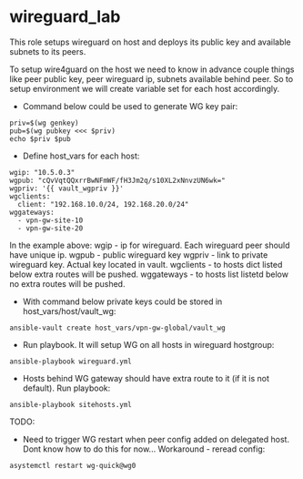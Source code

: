 # wireguard_lab

This role setups wireguard on host and deploys its public key and available subnets to its peers.

To setup wire4guard on the host we need to know in advance couple things like peer public key, peer wireguard ip, subnets available behind peer. So to setup environment we will create variable set for each host accordingly.

 * Command below could be used to generate WG key pair:
```
priv=$(wg genkey)
pub=$(wg pubkey <<< $priv)
echo $priv $pub
```

 * Define host_vars for each host:
```
wgip: "10.5.0.3"
wgpub: "cQvVqtQQxrrBwNFmWF/fH3Jm2q/s10XL2xNnvzUN6wk="
wgpriv: '{{ vault_wgpriv }}'
wgclients:
  client: "192.168.10.0/24, 192.168.20.0/24"
wggateways:
  - vpn-gw-site-10
  - vpn-gw-site-20
```

In the example above:
wgip       - ip for wireguard. Each wireguard peer should have unique ip.
wgpub      - public wireguard key
wgpriv     - link to private wireguard key. Actual key located in vault.
wgclients  - to hosts dict listed below extra routes will be pushed.
wggateways - to hosts list listetd below no extra routes will be pushed. 

 * With command below private keys could be stored in host_vars/host/vault_wg:
```
ansible-vault create host_vars/vpn-gw-global/vault_wg
```

 * Run playbook. It will setup WG on all hosts in wireguard hostgroup:
```
ansible-playbook wireguard.yml
```

 * Hosts behind WG gateway should have extra route to it (if it is not default). Run playbook:
```
ansible-playbook sitehosts.yml
```

TODO:
 * Need to trigger WG restart when peer config added on delegated host. Dont know how to do this for now... Workaround - reread config:
 ```
 asystemctl restart wg-quick@wg0
 ```

